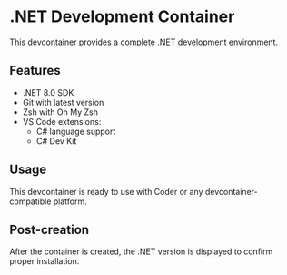 # .NET Development Container

This devcontainer provides a complete .NET development environment.

## Features

- .NET 8.0 SDK
- Git with latest version
- Zsh with Oh My Zsh
- VS Code extensions:
  - C# language support
  - C# Dev Kit

## Usage

This devcontainer is ready to use with Coder or any devcontainer-compatible platform.

## Post-creation

After the container is created, the .NET version is displayed to confirm proper installation.
